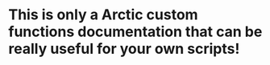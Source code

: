 # This is only a Arctic custom functions documentation that can be really useful for your own scripts!
